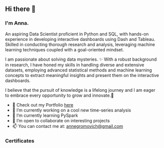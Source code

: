 ## Hi there 👋
### I'm Anna.

An aspiring Data Scientist proficient in Python and SQL, with hands-on experience in developing interactive dashboards using Dash and Tableau. Skilled in conducting thorough research and analysis, leveraging machine learning techniques coupled with a goal-oriented mindset.

I am passionate about solving data mysteries. ✨ With a robust background in research, I have honed my skills in handling diverse and extensive datasets, employing advanced statistical methods and machine learning concepts to extract meaningful insights and present them on the interactive dashboards.

I believe that the pursuit of knowledge is a lifelong journey and I am eager to embrace every opportunity to grow and innovate.🚀

- 💼 Check out my Portfolio [here](https://annagromovich.github.io/)
- 🔭 I’m currently working on a cool new time-series analysis
- 🌱 I’m currently learning PySpark
- 🤝 I’m open to collaborate on interesting projects
- 📫 You can contact me at: annegromovich@gmail.com

### Certificates


